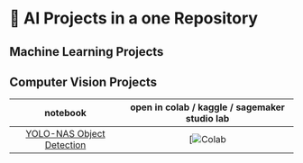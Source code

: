 # 🚀  AI Projects in a one Repository

## Machine Learning Projects


## Computer Vision Projects
| **notebook** | **open in colab / kaggle / sagemaker studio lab** |
|:------------:|:-------------------------------------------------:|
| [YOLO-NAS Object Detection](https://github.com/xcansuxakgul/computer-vision-projects/blob/main/YOLO_NAS_Tutorial.ipynb) | [![Colab](https://colab.research.google.com/drive/1McIV_77NEXCs3kicpCHz_LxTf8vQ4awc?usp=sharing) 
